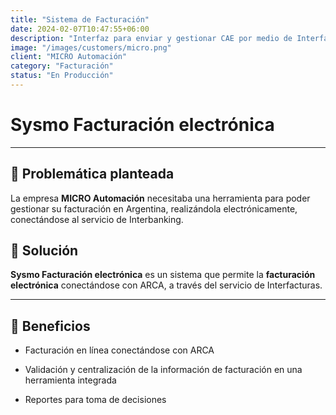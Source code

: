 ```yaml
---
title: "Sistema de Facturación"
date: 2024-02-07T10:47:55+06:00
description: "Interfaz para enviar y gestionar CAE por medio de Interfacturas"
image: "/images/customers/micro.png"
client: "MICRO Automación"
category: "Facturación"
status: "En Producción"
---
```

# Sysmo Facturación electrónica

---

## 🎯 Problemática planteada

La empresa **MICRO Automación** necesitaba una herramienta para poder gestionar su facturación en Argentina, realizándola electrónicamente, conectándose al servicio de Interbanking.

## 🎯 Solución

**Sysmo Facturación electrónica** es un sistema que permite la **facturación electrónica** conectándose con ARCA, a través del servicio de Interfacturas.

---

## 🧩 Beneficios

- Facturación en línea conectándose con ARCA

- Validación y centralización de la información de facturación en una herramienta integrada

- Reportes para toma de decisiones
